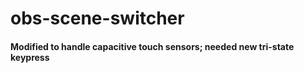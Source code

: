 # obs-scene-switcher

#### Modified to handle capacitive touch sensors; needed new tri-state keypress 
